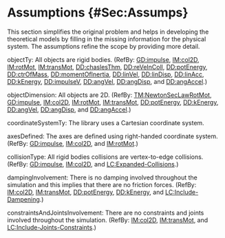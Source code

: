# Assumptions {#Sec:Assumps}

This section simplifies the original problem and helps in developing the theoretical models by filling in the missing information for the physical system. The assumptions refine the scope by providing more detail.

<div id="assumpOT"></div>

objectTy: All objects are rigid bodies. (RefBy: [GD:impulse](./SecGDs.md#GD:impulse), [IM:col2D](./SecIMs.md#IM:col2D), [IM:rotMot](./SecIMs.md#IM:rotMot), [IM:transMot](./SecIMs.md#IM:transMot), [DD:chaslesThm](./SecDDs.md#DD:chaslesThm), [DD:reVeInColl](./SecDDs.md#DD:reVeInColl), [DD:potEnergy](./SecDDs.md#DD:potEnergy), [DD:ctrOfMass](./SecDDs.md#DD:ctrOfMass), [DD:momentOfInertia](./SecDDs.md#DD:momentOfInertia), [DD:linVel](./SecDDs.md#DD:linVel), [DD:linDisp](./SecDDs.md#DD:linDisp), [DD:linAcc](./SecDDs.md#DD:linAcc), [DD:kEnergy](./SecDDs.md#DD:kEnergy), [DD:impulseV](./SecDDs.md#DD:impulseV), [DD:angVel](./SecDDs.md#DD:angVel), [DD:angDisp](./SecDDs.md#DD:angDisp), and [DD:angAccel](./SecDDs.md#DD:angAccel).)

<div id="assumpOD"></div>

objectDimension: All objects are 2D. (RefBy: [TM:NewtonSecLawRotMot](./SecTMs.md#TM:NewtonSecLawRotMot), [GD:impulse](./SecGDs.md#GD:impulse), [IM:col2D](./SecIMs.md#IM:col2D), [IM:rotMot](./SecIMs.md#IM:rotMot), [IM:transMot](./SecIMs.md#IM:transMot), [DD:potEnergy](./SecDDs.md#DD:potEnergy), [DD:kEnergy](./SecDDs.md#DD:kEnergy), [DD:angVel](./SecDDs.md#DD:angVel), [DD:angDisp](./SecDDs.md#DD:angDisp), and [DD:angAccel](./SecDDs.md#DD:angAccel).)

<div id="assumpCST"></div>

coordinateSystemTy: The library uses a Cartesian coordinate system.

<div id="assumpAD"></div>

axesDefined: The axes are defined using right-handed coordinate system. (RefBy: [GD:impulse](./SecGDs.md#GD:impulse), [IM:col2D](./SecIMs.md#IM:col2D), and [IM:rotMot](./SecIMs.md#IM:rotMot).)

<div id="assumpCT"></div>

collisionType: All rigid bodies collisions are vertex-to-edge collisions. (RefBy: [GD:impulse](./SecGDs.md#GD:impulse), [IM:col2D](./SecIMs.md#IM:col2D), and [LC:Expanded-Collisions](./SecLCs.md#lcEC).)

<div id="assumpDI"></div>

dampingInvolvement: There is no damping involved throughout the simulation and this implies that there are no friction forces. (RefBy: [IM:col2D](./SecIMs.md#IM:col2D), [IM:transMot](./SecIMs.md#IM:transMot), [DD:potEnergy](./SecDDs.md#DD:potEnergy), [DD:kEnergy](./SecDDs.md#DD:kEnergy), and [LC:Include-Dampening](./SecLCs.md#lcID).)

<div id="assumpCAJI"></div>

constraintsAndJointsInvolvement: There are no constraints and joints involved throughout the simulation. (RefBy: [IM:col2D](./SecIMs.md#IM:col2D), [IM:transMot](./SecIMs.md#IM:transMot), and [LC:Include-Joints-Constraints](./SecLCs.md#lcIJC).)
